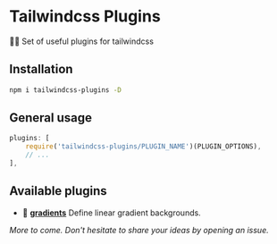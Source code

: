 # Tailwindcss Plugins
🔌🌊 Set of useful plugins for tailwindcss

## Installation

```bash
npm i tailwindcss-plugins -D
```

## General usage

```js
plugins: [
    require('tailwindcss-plugins/PLUGIN_NAME')(PLUGIN_OPTIONS),
    // ...
],
```

## Available plugins

- :rainbow: [**gradients**](gradients) Define linear gradient backgrounds.

*More to come. Don't hesitate to share your ideas by opening an issue.*
